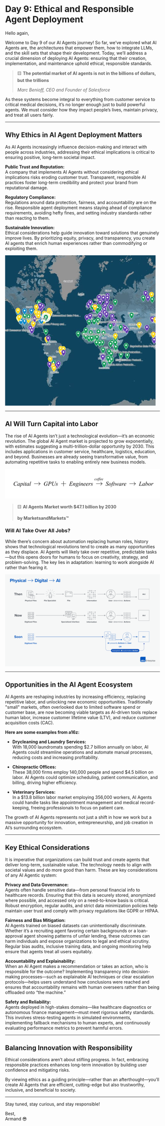# Day 9: Ethical and Responsible Agent Deployment

Hello again,

Welcome to Day 9 of our AI Agents journey! So far, we’ve explored what AI Agents are, the architectures that empower them, how to integrate LLMs, and the skill sets that shape their development. Today, we’ll address a crucial dimension of deploying AI Agents: ensuring that their creation, implementation, and maintenance uphold ethical, responsible standards.


> 🟨 **The potential market of AI agents is not in the billions of dollars, but the trillions**
> 
> *Marc Benioff, CEO and Founder of Salesforce*

As these systems become integral to everything from customer service to critical medical decisions, it’s no longer enough just to build powerful agents. We must consider how they impact people’s lives, maintain privacy, and treat all users fairly.

---

## Why Ethics in AI Agent Deployment Matters

As AI Agents increasingly influence decision-making and interact with people across industries, addressing their ethical implications is critical to ensuring positive, long-term societal impact.

**Public Trust and Reputation:**  
A company that implements AI Agents without considering ethical implications risks eroding customer trust. Transparent, responsible AI practices foster long-term credibility and protect your brand from reputational damage.

**Regulatory Compliance:**  
Regulations around data protection, fairness, and accountability are on the rise. Responsible agent deployment means staying ahead of compliance requirements, avoiding hefty fines, and setting industry standards rather than reacting to them.

**Sustainable Innovation:**  
Ethical considerations help guide innovation toward solutions that genuinely improve lives. By prioritizing equity, privacy, and transparency, you create AI agents that enrich human experiences rather than commodifying or exploiting them.

![AI Regulation tracker from Fairly AI](../images/image18.jpg)

---

## AI Will Turn Capital into Labor

The rise of AI Agents isn’t just a technological evolution—it’s an economic revolution. The global AI Agent market is projected to grow exponentially, with estimates suggesting a multi-trillion-dollar opportunity by 2030. This includes applications in customer service, healthcare, logistics, education, and beyond. Businesses are already seeing transformative value, from automating repetitive tasks to enabling entirely new business models.


![AI Agents Market worth $47.1 billion by 2030](../images/image17.png)
>
> 🟨 **AI Agents Market worth $47.1 billion by 2030**
>
> **by MarketsandMarkets™**


### Will AI Take Over All Jobs?

While there’s concern about automation replacing human roles, history shows that technological revolutions tend to create as many opportunities as they displace. AI Agents will likely take over repetitive, predictable tasks—but this opens doors for humans to focus on creativity, strategy, and problem-solving. The key lies in adaptation: learning to work alongside AI rather than fearing it.

![Representation of evolution of work from a16z blog](../images/image20.png)

---

## Opportunities in the AI Agent Ecosystem

AI Agents are reshaping industries by increasing efficiency, replacing repetitive labor, and unlocking new economic opportunities. Traditionally "small" markets, often overlooked due to limited software spend or customer base, are now becoming viable targets as AI-driven tools replace human labor, increase customer lifetime value (LTV), and reduce customer acquisition costs (CAC).

**Here are some examples from a16z:**

- **Drycleaning and Laundry Services:**  
  With 18,000 laundromats spending $2.7 billion annually on labor, AI Agents could streamline operations and automate manual processes, reducing costs and increasing profitability.

- **Chiropractic Offices:**  
  These 38,000 firms employ 140,000 people and spend $4.5 billion on labor. AI Agents could optimize scheduling, patient communication, and billing, driving higher efficiency.

- **Veterinary Services:**  
  In a $13.8 billion labor market employing 356,000 workers, AI Agents could handle tasks like appointment management and medical record-keeping, freeing professionals to focus on patient care.

The growth of AI Agents represents not just a shift in how we work but a massive opportunity for innovation, entrepreneurship, and job creation in AI’s surrounding ecosystem.

---

## Key Ethical Considerations

It is imperative that organizations can build trust and create agents that deliver long-term, sustainable value. The technology needs to align with societal values and do more good than harm. These are key considerations of any AI Agentic system:

**Privacy and Data Governance:**  
Agents often handle sensitive data—from personal financial info to healthcare records. Ensuring that this data is securely stored, anonymized where possible, and accessed only on a need-to-know basis is critical. Robust encryption, regular audits, and strict data minimization policies help maintain user trust and comply with privacy regulations like GDPR or HIPAA.

**Fairness and Bias Mitigation:**  
AI Agents trained on biased datasets can unintentionally discriminate. Whether it’s a recruiting agent favoring certain backgrounds or a loan-approval agent showing patterns of unfair lending, these outcomes can harm individuals and expose organizations to legal and ethical scrutiny. Regular bias audits, inclusive training data, and ongoing monitoring help ensure that agents treat all users equitably.

**Accountability and Explainability:**  
When an AI Agent makes a recommendation or takes an action, who is responsible for the outcome? Implementing transparency into decision-making processes—such as explainable AI techniques or clear escalation protocols—helps users understand how conclusions were reached and ensures that accountability remains with human overseers rather than being offloaded onto “the machine.”

**Safety and Reliability:**  
Agents deployed in high-stakes domains—like healthcare diagnostics or autonomous finance management—must meet rigorous safety standards. This involves stress-testing agents in simulated environments, implementing fallback mechanisms to human experts, and continuously evaluating performance metrics to prevent harmful errors.

---

## Balancing Innovation with Responsibility

Ethical considerations aren’t about stifling progress. In fact, embracing responsible practices enhances long-term innovation by building user confidence and mitigating risks.

By viewing ethics as a guiding principle—rather than an afterthought—you’ll create AI Agents that are efficient, cutting-edge but also trustworthy, inclusive, and beneficial to society.

---

Stay tuned, stay curious, and stay responsible!

Best,  
Armand 😎
